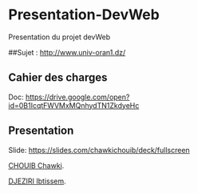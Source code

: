 # Presentation-DevWeb
Presentation du projet devWeb 
 
##Sujet : 
 http://www.univ-oran1.dz/
 
 
 ## Cahier des charges
Doc:   https://drive.google.com/open?id=0B1IcqtFWVMxMQnhydTN1ZkdyeHc

## Presentation
Slide: https://slides.com/chawkichouib/deck/fullscreen


[CHOUIB Chawki](https://github.com/chawki505).

[DJEZIRI Ibtissem](https://github.com/djeziriIbtissem).

 
 
